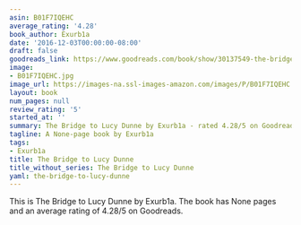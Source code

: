 ```yaml
---
asin: B01F7IQEHC
average_rating: '4.28'
book_author: Exurb1a
date: '2016-12-03T00:00:00-08:00'
draft: false
goodreads_link: https://www.goodreads.com/book/show/30137549-the-bridge-to-lucy-dunne
image:
- B01F7IQEHC.jpg
image_url: https://images-na.ssl-images-amazon.com/images/P/B01F7IQEHC.01._SCLZZZZZZZ.jpg
layout: book
num_pages: null
review_rating: '5'
started_at: ''
summary: The Bridge to Lucy Dunne by Exurb1a - rated 4.28/5 on Goodreads
tagline: A None-page book by Exurb1a
tags:
- Exurb1a
title: The Bridge to Lucy Dunne
title_without_series: The Bridge to Lucy Dunne
yaml: the-bridge-to-lucy-dunne
---
```


This is The Bridge to Lucy Dunne by Exurb1a. The book has None pages and an average rating of 4.28/5 on Goodreads.